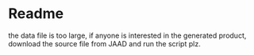 # Readme

the data file is too large, if anyone is interested in the generated product, download the source file from JAAD and run the script plz.


